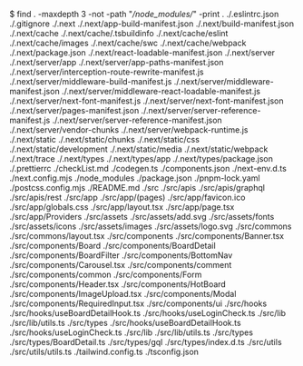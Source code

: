 $ find . -maxdepth 3 -not -path "_/node_modules/_" -print
.
./.eslintrc.json
./.gitignore
./.next
./.next/app-build-manifest.json
./.next/build-manifest.json
./.next/cache
./.next/cache/.tsbuildinfo
./.next/cache/eslint
./.next/cache/images
./.next/cache/swc
./.next/cache/webpack
./.next/package.json
./.next/react-loadable-manifest.json
./.next/server
./.next/server/app
./.next/server/app-paths-manifest.json
./.next/server/interception-route-rewrite-manifest.js
./.next/server/middleware-build-manifest.js
./.next/server/middleware-manifest.json
./.next/server/middleware-react-loadable-manifest.js
./.next/server/next-font-manifest.js
./.next/server/next-font-manifest.json
./.next/server/pages-manifest.json
./.next/server/server-reference-manifest.js
./.next/server/server-reference-manifest.json
./.next/server/vendor-chunks
./.next/server/webpack-runtime.js
./.next/static
./.next/static/chunks
./.next/static/css
./.next/static/development
./.next/static/media
./.next/static/webpack
./.next/trace
./.next/types
./.next/types/app
./.next/types/package.json
./.prettierrc
./checkList.md
./codegen.ts
./components.json
./next-env.d.ts
./next.config.mjs
./node_modules
./package.json
./pnpm-lock.yaml
./postcss.config.mjs
./README.md
./src
./src/apis
./src/apis/graphql
./src/apis/rest
./src/app
./src/app/(pages)
./src/app/favicon.ico
./src/app/globals.css
./src/app/layout.tsx
./src/app/page.tsx
./src/app/Providers
./src/assets
./src/assets/add.svg
./src/assets/fonts
./src/assets/icons
./src/assets/images
./src/assets/logo.svg
./src/commons
./src/commons/layout.tsx
./src/components
./src/components/Banner.tsx
./src/components/Board
./src/components/BoardDetail
./src/components/BoardFilter
./src/components/BottomNav
./src/components/Carousel.tsx
./src/components/comment
./src/components/common
./src/components/Form
./src/components/Header.tsx
./src/components/HotBoard
./src/components/ImageUpload.tsx
./src/components/Modal
./src/components/RequiredInput.tsx
./src/components/ui
./src/hooks
./src/hooks/useBoardDetailHook.ts
./src/hooks/useLoginCheck.ts
./src/lib
./src/lib/utils.ts
./src/types
./src/hooks/useBoardDetailHook.ts
./src/hooks/useLoginCheck.ts
./src/lib
./src/lib/utils.ts
./src/types
./src/types/BoardDetail.ts
./src/types/gql
./src/types/index.d.ts
./src/utils
./src/utils/utils.ts
./tailwind.config.ts
./tsconfig.json

